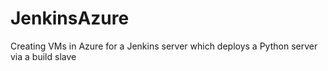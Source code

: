 # JenkinsAzure
Creating VMs in Azure for a Jenkins server which deploys a Python server via a build slave
